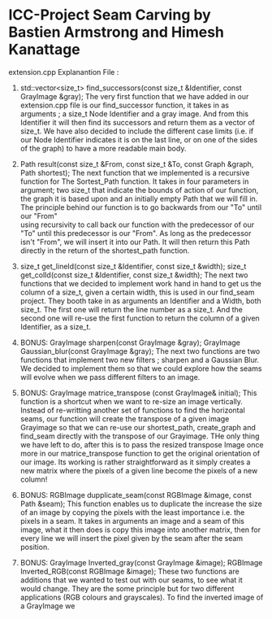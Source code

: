 # ICC-Project Seam Carving by Bastien Armstrong and Himesh Kanattage 
extension.cpp Explanantion File :
1. std::vector<size_t> find_successors(const size_t &Identifier, const GrayImage &gray);
The very first function that we have added in our extension.cpp file is our find_successor function, it takes in as 
arguments ; a size_t Node Identifier and a gray image. And from this Identifier it will then find its successors and 
return them as a vector of size_t. We have also decided to include the different case limits (i.e. if our Node 
Identifier indicates it is on the last line, or on one of the sides of the graph) to have a more readable main body.

2. Path result(const size_t &From, const size_t &To, const Graph &graph, Path shortest);
The next function that we implemented is a recursive function for The Sortest_Path function. It takes in four parameters 
in argument; two size_t that indicate the bounds of action of our function, the graph it is based upon and an initially 
empty Path that we will fill in. The principle behind our function is to go backwards from our "To" until our "From"  
using recursivity to call back our function with the predecessor of our "To" until this predecessor is our "From". As 
long as the predecessor isn't "From", we will insert it into our Path. It will then return this Path directly in the return 
of the shortest_path function. 
 
3. size_t get_lineId(const size_t &Identifier, const size_t &width); 
    size_t get_colId(const size_t &Identifier, const size_t &width);
The next two functions that we decided to implement work hand in hand to get us the column of a size_t, given a certain 
width, this is used in our find_seam project. They booth take in as arguments an Identifier and a Width, both size_t. 
The first one will return the line number as a size_t. And the second one will re-use the first function to return 
the column of a given Identifier, as a size_t.

4. BONUS: GrayImage sharpen(const GrayImage &gray);
         GrayImage Gaussian_blur(const GrayImage &gray);
The next two functions are two functions that implement two new filters ; sharpen and a Gaussian Blur. 
We decided to implement them so that we could explore how the seams will evolve when we pass different filters to an image.

5. BONUS:  GrayImage matrice_transpose (const GrayImage& initial);
This function is a shortcut when we want to re-size an image vertically. Instead of re-writting another set of functions 
to find the horizontal seams, our function will create the transpose of a given image Grayimage so that we can re-use 
our shortest_path, create_graph and find_seam directly with the transpose of our Grayimage. THe only thing we have 
left to do, after this is to pass the resized transpose Image once more in our matrice_transpose function to get the
original orientation of our image. Its working is rather straightforward as it simply creates a new matrix where the 
pixels of a given line become the pixels of a new column!

6. BONUS: RGBImage dupplicate_seam(const RGBImage &image, const Path &seam);
This function enables us to duplicate the increase the size of an image by copying the pixels with the least importance 
i.e. the pixels in a seam. It takes in arguments an image and a seam of this image, what it then does is copy this image 
into another matrix, then for every line we will insert the pixel given by the seam after the seam position.

7. BONUS: GrayImage Inverted_gray(const GrayImage &image);
          RGBImage Inverted_RGB(const RGBImage &image);
These two functions are additions that we wanted to test out with our seams, to see what it would change. They are the 
some principle but for two different applications (RGB colours and grayscales). To find the inverted image of a GrayImage we 